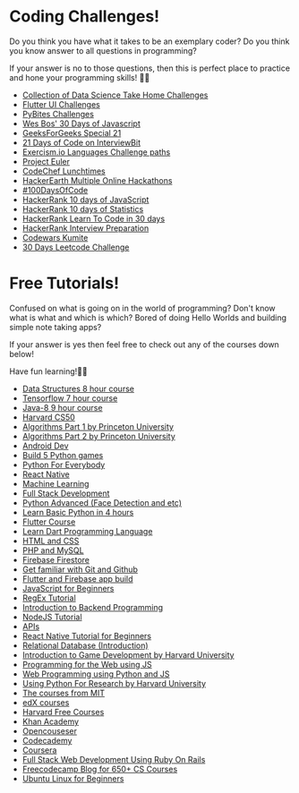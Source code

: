 # Coding Challenges!

Do you think you have what it takes to be an exemplary coder? Do you think you know answer to all questions in programming? 

If your answer is no to those questions, then this is perfect place to practice and hone your programming skills! 💯🔥

 - [Collection of Data Science Take Home Challenges](https://datamasked.com/)
 - [Flutter UI Challenges]( https://github.com/lohanidamodar/flutter_ui_challenges)
 - [PyBites Challenges](https://codechalleng.es/challenges/)
 - [Wes Bos' 30 Days of Javascript](https://javascript30.com/)
 - [GeeksForGeeks Special 21](https://www.geeksforgeeks.org/special-21/)
 - [21 Days of Code on InterviewBit](https://www.linkedin.com/posts/interviewbit_21daysofcode-21daysofcode-21daysofcode-activity-6648555008050675712-fMpR)
 - [Exercism.io Languages Challenge paths](https://exercism.io/)
 - [Project Euler](https://projecteuler.net/)
 - [CodeChef Lunchtimes](https://www.codechef.com/)
 - [HackerEarth Multiple Online Hackathons](https://www.hackerearth.com/challenges/)
 - [#100DaysOfCode](https://www.100daysofcode.com/)
 - [HackerRank 10 days of JavaScript](https://www.hackerrank.com/domains/tutorials/10-days-of-javascript)
 - [HackerRank 10 days of Statistics](https://www.hackerrank.com/domains/tutorials/10-days-of-statistics)
 - [HackerRank Learn To Code in 30 days](https://www.hackerrank.com/domains/tutorials/30-days-of-code)
 - [HackerRank Interview Preparation](https://www.hackerrank.com/interview/interview-preparation-kit)
 - [Codewars Kumite](https://www.codewars.com/kumite)
 - [30 Days Leetcode Challenge](https://leetcode.com/explore/challenge/card/30-day-leetcoding-challenge/)
 
 # Free Tutorials!
Confused on what is going on in the world of programming? Don't know what is what and which is which? 
Bored of doing Hello Worlds and building simple note taking apps?

If your answer is yes then feel free to check out any of the courses down below!

Have fun learning!💯💯

- [Data Structures 8 hour course](https://www.youtube.com/watch?v=RBSGKlAvoiM&list=PLWKjhJtqVAblfum5WiQblKPwIbqYXkDoC&index=2&t=0s)
- [Tensorflow 7 hour course](https://www.youtube.com/watch?v=tPYj3fFJGjk)
- [Java-8 9 hour course](https://www.youtube.com/watch?v=grEKMHGYyns&list=PLWKjhJtqVAblfum5WiQblKPwIbqYXkDoC&index=9&t=0s)
- [Harvard CS50](https://cs50.harvard.edu/college/2020/spring/)
- [Algorithms Part 1 by Princeton University](https://www.coursera.org/learn/algorithms-part1)
- [Algorithms Part 2 by Princeton University](https://www.coursera.org/learn/algorithms-part2)
- [Android Dev](https://www.udacity.com/course/new-android-fundamentals--ud851)
- [Build 5 Python games](https://www.youtube.com/watch?v=XGf2GcyHPhc)
- [Python For Everybody](https://www.coursera.org/specializations/python?)
- [React Native](https://www.edx.org/course/cs50s-mobile-app-development-with-react-native)
- [Machine Learning](https://www.coursera.org/learn/machine-learning)
- [Full Stack Development](https://www.coursera.org/specializations/full-stack-react)
- [Python Advanced (Face Detection and etc)](https://realpython.com/free-courses-march-2020)
- [Learn Basic Python in 4 hours](https://scrimba.com/g/gpython)
- [Flutter Course](https://www.youtube.com/watch?v=pTJJsmejUOQ)
- [Learn Dart Programming Language](https://www.youtube.com/watch?v=Ej_Pcr4uC2Q)
- [HTML and CSS](https://www.youtube.com/watch?v=hu-q2zYwEYs&list=PL4cUxeGkcC9ivBf_eKCPIAYXWzLlPAm6G)
- [PHP and MySQL](https://www.youtube.com/watch?v=pWG7ajC_OVo&list=PL4cUxeGkcC9gksOX3Kd9KPo-O68ncT05o)
- [Firebase Firestore](https://www.youtube.com/watch?v=4d-gIPGzmK4&list=PL4cUxeGkcC9itfjle0ji1xOZ2cjRGY_WB)
- [Get familiar with Git and Github](https://www.youtube.com/watch?v=3RjQznt-8kE&list=PL4cUxeGkcC9goXbgTDQ0n_4TBzOO0ocPR)
- [Flutter and Firebase app build](https://www.youtube.com/watch?v=sfA3NWDBPZ4&list=PL4cUxeGkcC9j--TKIdkb3ISfRbJeJYQwC)
- [JavaScript for Beginners](https://www.youtube.com/watch?v=qoSksQ4s_hg&list=PL4cUxeGkcC9i9Ae2D9Ee1RvylH38dKuET)
- [RegEx Tutorial](https://www.youtube.com/watch?v=r6I-Ahc0HB4&list=PL4cUxeGkcC9g6m_6Sld9Q4jzqdqHd2HiD)
- [Introduction to Backend Programming](https://www.udacity.com/course/intro-to-backend--ud171)
- [NodeJS Tutorial](https://www.youtube.com/watch?v=w-7RQ46RgxU&list=PL4cUxeGkcC9gcy9lrvMJ75z9maRw4byYp)
- [APIs](https://www.youtube.com/watch?v=GZvSYJDk-us)
- [React Native Tutorial for Beginners](https://www.youtube.com/watch?v=ur6I5m2nTvk&list=PL4cUxeGkcC9ixPU-QkScoRBVxtPPzVjrQ)
- [Relational Database (Introduction)](https://www.udacity.com/course/intro-to-relational-databases--ud197)
- [Introduction to Game Development by Harvard University](https://www.classcentral.com/course/edx-cs50-s-introduction-to-game-development-11504?utm_source=fcc_medium&utm_medium=web&utm_campaign=ivy_league_courses_2020)
- [Programming for the Web using JS](https://www.classcentral.com/course/edx-programming-for-the-web-with-javascript-8518?utm_source=fcc_medium&utm_medium=web&utm_campaign=ivy_league_courses_2020)
- [Web Programming using Python and JS](https://www.classcentral.com/course/edx-cs50-s-web-programming-with-python-and-javascript-11506?utm_source=fcc_medium&utm_medium=web&utm_campaign=ivy_league_courses_2020)
- [Using Python For Research by Harvard University](https://www.classcentral.com/course/edx-using-python-for-research-7204?utm_source=fcc_medium&utm_medium=web&utm_campaign=ivy_league_courses_2020)
- [The courses from MIT](https://ocw.mit.edu/index.htm)
- [edX courses](https://www.edx.org/learn/computer-programming)
- [Harvard Free Courses](https://online-learning.harvard.edu/subject/programming)
- [Khan Academy](https://www.khanacademy.org/)
- [Opencouseser](https://opencourser.com/search?q=programming&level=0&length=0&start=0&cost=0&language=0&page=1)
- [Codecademy](https://www.codecademy.com/)
- [Coursera](https://www.coursera.org/courses?query=programming)
- [Full Stack Web Development Using Ruby On Rails](https://www.theodinproject.com/)
- [Freecodecamp Blog for 650+ CS Courses](https://www.freecodecamp.org/news/free-online-programming-cs-courses/)
- [Ubuntu Linux for Beginners](https://swayam.gov.in/nd2_aic20_sp24/preview)
 
